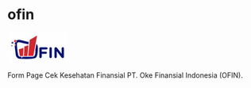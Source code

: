 # ofin

![](logoofinbaru.png)

Form Page Cek Kesehatan Finansial PT. Oke Finansial Indonesia (OFIN).